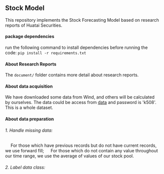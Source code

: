 ## Stock Model

This repository implements the Stock Forecasting Model based on research reports of  Huatai Securities.

#### package dependencies

run the following command to install dependencies before running the code: `pip install -r requirements.txt`

#### About Research Reports

The `document/` folder contains more detail about research reports.

#### About data acquisition

We have downloaded some data from Wind, and others will be calculated by ourselves. The data could be access from [data](https://pan.baidu.com/s/1PSw9UFa9opEXa7XiiwvKHA) and password is 'k508'. This is a whole dataset.

#### About data preparation
###### 1. Handle missing data:
&emsp; For those which have previous records but do not have current records, we use forward fill;
&emsp; For those which do not contain any value throughout our time range, we use the average of values of our stock pool.
###### 2. Label data class: